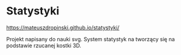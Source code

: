 # Statystyki

https://mateuszdropinski.github.io/statystyki/ <br/>

Projekt napisany do nauki svg. System statystyk na tworzący się na podstawie rzucanej kostki 3D.
